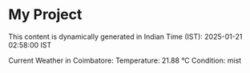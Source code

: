 # My Project

This content is dynamically generated in Indian Time (IST): 2025-01-21 02:58:00 IST


Current Weather in Coimbatore:
Temperature: 21.88 °C
Condition: mist
